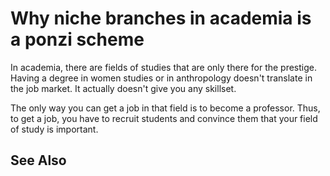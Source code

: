 # Why niche branches in academia is a ponzi scheme

In academia, there are fields of studies that are only there for the prestige. Having a degree in women studies or in anthropology doesn't translate in the job market. It actually doesn't give you any skillset.

The only way you can get a job in that field is to become a professor. Thus, to get a job, you have to recruit students and convince them that your field of study is important.

## See Also

